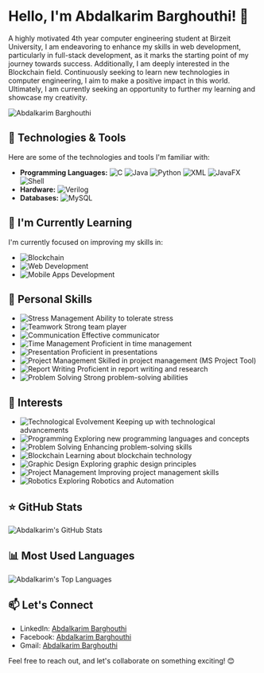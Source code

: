 # Hello, I'm Abdalkarim Barghouthi! 👋
A highly motivated 4th year computer engineering student at Birzeit University, I am endeavoring to enhance my skills in web development, particularly in full-stack development, as it marks the starting point of my journey towards success. Additionally, I am deeply interested in the Blockchain field. Continuously seeking to learn new technologies in computer engineering, I aim to make a positive impact in this world. Ultimately, I am currently seeking an opportunity to further my learning and showcase my creativity.

![Abdalkarim Barghouthi](https://avatars.githubusercontent.com/u/162728446?s=400&u=1b8258ecbda8a2a0ad22149ab97451895551443b&v=4)

## 🔧 Technologies & Tools

Here are some of the technologies and tools I'm familiar with:

- **Programming Languages:** 
  ![C](https://img.shields.io/badge/C-00599C?style=for-the-badge&logo=c&logoColor=white)
  ![Java](https://img.shields.io/badge/Java-ED8B00?style=for-the-badge&logo=java&logoColor=white)
  ![Python](https://img.shields.io/badge/Python-3776AB?style=for-the-badge&logo=python&logoColor=white)
  ![XML](https://img.shields.io/badge/XML-555555?style=for-the-badge&logo=xml&logoColor=white)
  ![JavaFX](https://img.shields.io/badge/JavaFX-007396?style=for-the-badge&logo=java&logoColor=white)
  ![Shell](https://img.shields.io/badge/Shell_Script-121D33?style=for-the-badge&logo=gnu-bash&logoColor=white)
- **Hardware:** 
  ![Verilog](https://img.shields.io/badge/Verilog-4285F4?style=for-the-badge&logoColor=white)
- **Databases:** 
  ![MySQL](https://img.shields.io/badge/MySQL-00000F?style=for-the-badge&logo=mysql&logoColor=white)

## 🌱 I'm Currently Learning

I'm currently focused on improving my skills in:

- ![Blockchain](https://img.shields.io/badge/Blockchain-121D33?style=for-the-badge&logo=blockchain-dot-com&logoColor=white) 
- ![Web Development](https://img.shields.io/badge/Web_Development-0078D4?style=for-the-badge&logo=html5&logoColor=white)
- ![Mobile Apps Development](https://img.shields.io/badge/Mobile_Apps_Development-3DDC84?style=for-the-badge&logo=react&logoColor=white)

## 🚀 Personal Skills

- ![Stress Management](https://img.shields.io/badge/Stress_Management-00599C?style=for-the-badge&logo=adobe&logoColor=white) Ability to tolerate stress
- ![Teamwork](https://img.shields.io/badge/Teamwork-ED8B00?style=for-the-badge&logo=figma&logoColor=white) Strong team player
- ![Communication](https://img.shields.io/badge/Communication-3776AB?style=for-the-badge&logo=slack&logoColor=white) Effective communicator
- ![Time Management](https://img.shields.io/badge/Time_Management-555555?style=for-the-badge&logo=trello&logoColor=white) Proficient in time management
- ![Presentation](https://img.shields.io/badge/Presentation-007396?style=for-the-badge&logo=microsoft-powerpoint&logoColor=white) Proficient in presentations
- ![Project Management](https://img.shields.io/badge/Project_Management-121D33?style=for-the-badge&logo=asana&logoColor=white) Skilled in project management (MS Project Tool)
- ![Report Writing](https://img.shields.io/badge/Report_Writing-121D33?style=for-the-badge&logo=google-docs&logoColor=white) Proficient in report writing and research
- ![Problem Solving](https://img.shields.io/badge/Problem_Solving-121D33?style=for-the-badge&logo=google&logoColor=white) Strong problem-solving abilities
  
## 🚀 Interests

- ![Technological Evolvement](https://img.shields.io/badge/Technological_Evolvement-ED8B00?style=for-the-badge&logo=technology&logoColor=white) Keeping up with technological advancements
- ![Programming](https://img.shields.io/badge/Programming-555555?style=for-the-badge&logo=github&logoColor=white) Exploring new programming languages and concepts
- ![Problem Solving](https://img.shields.io/badge/Problem_Solving-007396?style=for-the-badge&logo=hackerrank&logoColor=white) Enhancing problem-solving skills
- ![Blockchain](https://img.shields.io/badge/Blockchain-121D33?style=for-the-badge&logo=blockchain-dot-com&logoColor=white) Learning about blockchain technology
- ![Graphic Design](https://img.shields.io/badge/Graphic_Design-121D33?style=for-the-badge&logo=adobe&logoColor=white) Exploring graphic design principles
- ![Project Management](https://img.shields.io/badge/Project_Management-121D33?style=for-the-badge&logo=asana&logoColor=white) Improving project management skills
- ![Robotics](https://img.shields.io/badge/Robotics-3776AB?style=for-the-badge&logo=robot&logoColor=white) Exploring Robotics and Automation
    
  
## ⭐️ GitHub Stats

![Abdalkarim's GitHub Stats](https://github-readme-stats.vercel.app/api?username=abdalkarimnael&show_icons=true&theme=radical)

## 📊 Most Used Languages

![Abdalkarim's Top Languages](https://github-readme-stats.vercel.app/api/top-langs/?username=abdalkarimnael&layout=compact&theme=radical)

## 📫 Let's Connect

- LinkedIn: [Abdalkarim Barghouthi](https://www.linkedin.com/in/anaelbarghouthi/)
- Facebook: [Abdalkarim Barghouthi](https://www.facebook.com/anael.barghouthi)
- Gmail: [Abdalkarim Barghouthi](mailto:abdulkareemnael@gmail.com)

Feel free to reach out, and let's collaborate on something exciting! 😊

